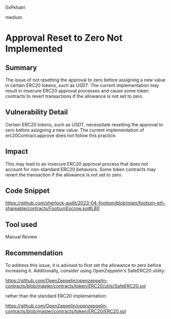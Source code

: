 0xPkhatri

medium

# Approval Reset to Zero Not Implemented

## Summary

The issue of not resetting the approval to zero before assigning a new value in certain ERC20 tokens, such as USDT. The current implementation may result in insecure ERC20 approval processes and cause some token contracts to revert transactions if the allowance is not set to zero.

## Vulnerability Detail

Certain ERC20 tokens, such as USDT, necessitate resetting the approval to zero before assigning a new value. The current implementation of erc20Contract.approve does not follow this practice.

## Impact

This may lead to an insecure ERC20 approval process that does not account for non-standard ERC20 behaviors. Some token contracts may revert the transaction if the allowance is not set to zero.

## Code Snippet

https://github.com/sherlock-audit/2023-04-footium/blob/main/footium-eth-shareable/contracts/FootiumEscrow.sol#L80

## Tool used

Manual Review

## Recommendation

To address this issue, it is advised to first set the allowance to zero before increasing it. Additionally, consider using OpenZeppelin's SafeERC20 utility:

https://github.com/OpenZeppelin/openzeppelin-contracts/blob/master/contracts/token/ERC20/utils/SafeERC20.sol

rather than the standard ERC20 implementation:

https://github.com/OpenZeppelin/openzeppelin-contracts/blob/master/contracts/token/ERC20/ERC20.sol